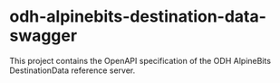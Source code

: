 # odh-alpinebits-destination-data-swagger
This project contains the OpenAPI specification of the ODH AlpineBits DestinationData reference server.
